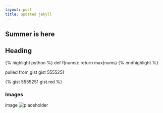 ```yaml
---
layout: post
title: updated jekyll
---
```


## Summer is here

## Heading


{% highlight python %}
def f(nums):
  return max(nums)
{% endhighlight %}

pulled from gist gist 5555251

{% gist 5555251 gist.md %}


### Images
image
![placeholder](http://placehold.it/400x200 "Medium example image")
